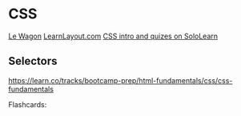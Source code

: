 CSS
===

[Le Wagon](https://www.lewagon.com/learn-to-code)
[LearnLayout.com](http://learnlayout.com/)
[CSS intro and quizes on SoloLearn](https://www.sololearn.com/Play/CSS/)

Selectors
---------
https://learn.co/tracks/bootcamp-prep/html-fundamentals/css/css-fundamentals





Flashcards:
